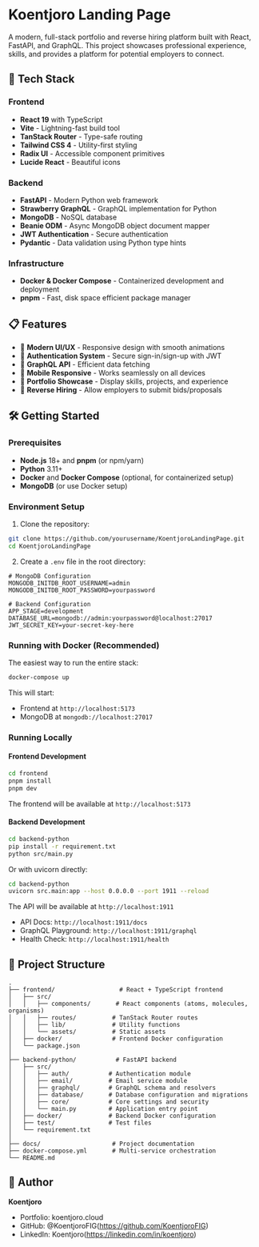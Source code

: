 # Koentjoro Landing Page

A modern, full-stack portfolio and reverse hiring platform built with React, FastAPI, and GraphQL. This project showcases professional experience, skills, and provides a platform for potential employers to connect.

## 🚀 Tech Stack

### Frontend

- **React 19** with TypeScript
- **Vite** - Lightning-fast build tool
- **TanStack Router** - Type-safe routing
- **Tailwind CSS 4** - Utility-first styling
- **Radix UI** - Accessible component primitives
- **Lucide React** - Beautiful icons

### Backend

- **FastAPI** - Modern Python web framework
- **Strawberry GraphQL** - GraphQL implementation for Python
- **MongoDB** - NoSQL database
- **Beanie ODM** - Async MongoDB object document mapper
- **JWT Authentication** - Secure authentication
- **Pydantic** - Data validation using Python type hints

### Infrastructure

- **Docker & Docker Compose** - Containerized development and deployment
- **pnpm** - Fast, disk space efficient package manager

## 📋 Features

- 🎨 **Modern UI/UX** - Responsive design with smooth animations
- 🔐 **Authentication System** - Secure sign-in/sign-up with JWT
- 🔄 **GraphQL API** - Efficient data fetching
- 📱 **Mobile Responsive** - Works seamlessly on all devices
- 🎯 **Portfolio Showcase** - Display skills, projects, and experience
- 💼 **Reverse Hiring** - Allow employers to submit bids/proposals

## 🛠️ Getting Started

### Prerequisites

- **Node.js** 18+ and **pnpm** (or npm/yarn)
- **Python** 3.11+
- **Docker** and **Docker Compose** (optional, for containerized setup)
- **MongoDB** (or use Docker setup)

### Environment Setup

1. Clone the repository:

```bash
git clone https://github.com/yourusername/KoentjoroLandingPage.git
cd KoentjoroLandingPage
```

2. Create a `.env` file in the root directory:

```env
# MongoDB Configuration
MONGODB_INITDB_ROOT_USERNAME=admin
MONGODB_INITDB_ROOT_PASSWORD=yourpassword

# Backend Configuration
APP_STAGE=development
DATABASE_URL=mongodb://admin:yourpassword@localhost:27017
JWT_SECRET_KEY=your-secret-key-here
```

### Running with Docker (Recommended)

The easiest way to run the entire stack:

```bash
docker-compose up
```

This will start:

- Frontend at `http://localhost:5173`
- MongoDB at `mongodb://localhost:27017`

### Running Locally

#### Frontend Development

```bash
cd frontend
pnpm install
pnpm dev
```

The frontend will be available at `http://localhost:5173`

#### Backend Development

```bash
cd backend-python
pip install -r requirement.txt
python src/main.py
```

Or with uvicorn directly:

```bash
cd backend-python
uvicorn src.main:app --host 0.0.0.0 --port 1911 --reload
```

The API will be available at `http://localhost:1911`

- API Docs: `http://localhost:1911/docs`
- GraphQL Playground: `http://localhost:1911/graphql`
- Health Check: `http://localhost:1911/health`

## 📁 Project Structure

```
.
├── frontend/                  # React + TypeScript frontend
│   ├── src/
│   │   ├── components/       # React components (atoms, molecules, organisms)
│   │   ├── routes/          # TanStack Router routes
│   │   ├── lib/             # Utility functions
│   │   └── assets/          # Static assets
│   ├── docker/              # Frontend Docker configuration
│   └── package.json
│
├── backend-python/           # FastAPI backend
│   ├── src/
│   │   ├── auth/           # Authentication module
│   │   ├── email/          # Email service module
│   │   ├── graphql/        # GraphQL schema and resolvers
│   │   ├── database/       # Database configuration and migrations
│   │   ├── core/           # Core settings and security
│   │   └── main.py         # Application entry point
│   ├── docker/             # Backend Docker configuration
│   ├── test/               # Test files
│   └── requirement.txt
│
├── docs/                    # Project documentation
├── docker-compose.yml       # Multi-service orchestration
└── README.md
```

## 👤 Author

**Koentjoro**

- Portfolio: koentjoro.cloud
- GitHub: @KoentjoroFIG(https://github.com/KoentjoroFIG)
- LinkedIn: Koentjoro(https://linkedin.com/in/koentjoro)
